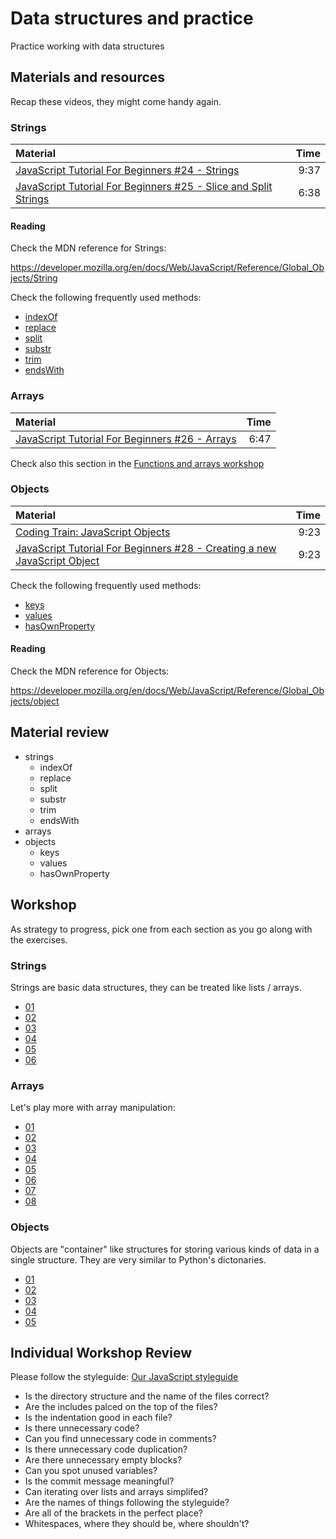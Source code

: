 # Data structures and practice
Practice working with data structures

## Materials and resources

Recap these videos, they might come handy again.

### Strings

| Material | Time |
|:---------|-----:|
| [JavaScript Tutorial For Beginners #24 - Strings](https://www.youtube.com/watch?v=k8MIbEVXhE0) | 9:37 |
| [JavaScript Tutorial For Beginners #25 - Slice and Split Strings](https://www.youtube.com/watch?v=HEdikBHsMag) | 6:38 |

#### Reading

Check the MDN reference for Strings:

https://developer.mozilla.org/en/docs/Web/JavaScript/Reference/Global_Objects/String

Check the following frequently used methods:

 - [indexOf](https://developer.mozilla.org/en-US/docs/Web/JavaScript/Reference/Global_Objects/String/indexOf)
 - [replace](https://developer.mozilla.org/en-US/docs/Web/JavaScript/Reference/Global_Objects/String/replace)
 - [split](https://developer.mozilla.org/en-US/docs/Web/JavaScript/Reference/Global_Objects/String/split)
 - [substr](https://developer.mozilla.org/en-US/docs/Web/JavaScript/Reference/Global_Objects/String/substr)
 - [trim](https://developer.mozilla.org/en-US/docs/Web/JavaScript/Reference/Global_Objects/String/Trim)
 - [endsWith](https://developer.mozilla.org/en-US/docs/Web/JavaScript/Reference/Global_Objects/String/endsWith)

### Arrays

| Material | Time |
|:---------|-----:|
| [JavaScript Tutorial For Beginners #26 - Arrays](https://www.youtube.com/watch?v=EUnV-fCY0Pc) | 6:47 |

Check also this section in the [Functions and arrays workshop](../functions-and-arrays/javascript.md#arrays)


### Objects

| Material | Time |
|:---------|-----:|
| [Coding Train: JavaScript Objects](https://www.youtube.com/watch?v=-e5h4IGKZRY) | 9:23 |
| [JavaScript Tutorial For Beginners #28 - Creating a new JavaScript Object](https://www.youtube.com/watch?v=wA5vU_HQfVI) | 9:23 |

Check the following frequently used methods:

 - [keys](https://developer.mozilla.org/en-US/docs/Web/JavaScript/Reference/Global_Objects/Object/keys)
 - [values](https://developer.mozilla.org/en-US/docs/Web/JavaScript/Reference/Global_Objects/Object/values)
 - [hasOwnProperty](https://developer.mozilla.org/en-US/docs/Web/JavaScript/Reference/Global_Objects/Object/hasOwnProperty)

#### Reading

Check the MDN reference for Objects:

https://developer.mozilla.org/en/docs/Web/JavaScript/Reference/Global_Objects/object


## Material review

 - strings
    - indexOf
    - replace
    - split
    - substr
    - trim
    - endsWith
 - arrays
 - objects
    - keys
    - values
    - hasOwnProperty


## Workshop

As strategy to progress, pick one from each section as you go along with the exercises.


### Strings

Strings are basic data structures, they can be treated like lists / arrays.

 -  [01](strings/simplereplace/simplereplace.js)
 -  [02](strings/reverse/reverse.js)
 -  [03](strings/urlfixer/urlfixer.js)
 -  [04](strings/takeslonger/takeslonger.js)
 -  [05](strings/todoprint/todoprint.js)
 -  [06](strings/hewillnever/hewillnever.js)


### Arrays

Let's play more with array manipulation:

 -  [01](lists/solarsystem/solarsystem.js)
 -  [02](lists/matchmaking/matchmaking.js)
 -  [03](lists/appendletter/appendletter.js)
 -  [04](lists/candyshop/candyshop.js)
 -  [05](lists/elementfinder/elementfinder.js)
 -  [06](lists/isinlist/isinlist.js)
 -  [07](lists/quoteswap/quoteswap.js)
 -  [08](lists/calculator/calculator.js)


### Objects

Objects are "container" like structures for storing various kinds of data in a single structure. They are very similar to Python's dictonaries.

 -  [01](hashes/student-counter/student-counter.js)
 -  [02](hashes/student-filter/student-filter.js)
 -  [03](hashes/bank-transfer/bank-transfer.js)
 -  [04](hashes/festival-entry/festival-entry.js)
 -  [05](hashes/table-printer/table-printer.js)



## Individual Workshop Review
Please follow the styleguide: [Our JavaScript styleguide](../../styleguide/javascript.md)

- Is the directory structure and the name of the files correct?
- Are the includes palced on the top of the files?
- Is the indentation good in each file?
- Is there unnecessary code?
- Can you find unnecessary code in comments?
- Is there unnecessary code duplication?
- Are there unnecessary empty blocks?
- Can you spot unused variables?
- Is the commit message meaningful?
- Can iterating over lists and arrays simplifed? 
- Are the names of things following the styleguide?
- Are all of the brackets in the perfect place?
- Whitespaces, where they should be, where shouldn't?
